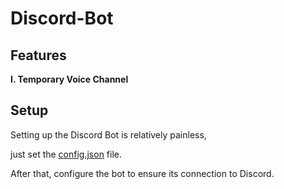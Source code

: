 # Discord-Bot

Features
---
**I. Temporary Voice Channel**

Setup
----
Setting up the Discord Bot is relatively painless,

just set the [config.json](https://github.com/ccchang123/Discord-Bot/wiki/config) file.

After that, configure the bot to ensure its connection to Discord.
